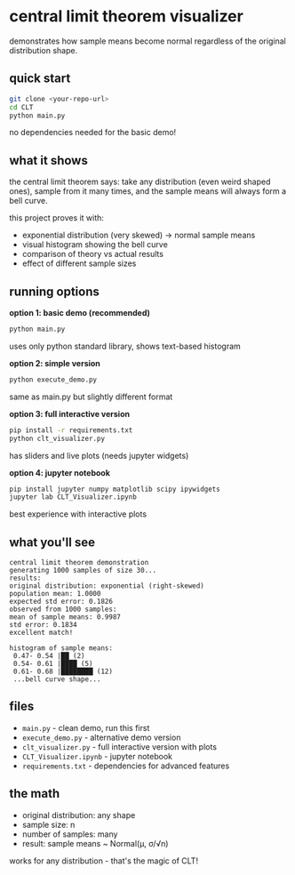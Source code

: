 # central limit theorem visualizer

demonstrates how sample means become normal regardless of the original distribution shape.

## quick start

```bash
git clone <your-repo-url>
cd CLT
python main.py
```

no dependencies needed for the basic demo!

## what it shows

the central limit theorem says: take any distribution (even weird shaped ones), sample from it many times, and the sample means will always form a bell curve.

this project proves it with:
- exponential distribution (very skewed) → normal sample means
- visual histogram showing the bell curve
- comparison of theory vs actual results
- effect of different sample sizes

## running options

**option 1: basic demo (recommended)**
```bash
python main.py
```
uses only python standard library, shows text-based histogram

**option 2: simple version**
```bash
python execute_demo.py
```
same as main.py but slightly different format

**option 3: full interactive version**
```bash
pip install -r requirements.txt
python clt_visualizer.py
```
has sliders and live plots (needs jupyter widgets)

**option 4: jupyter notebook**
```bash
pip install jupyter numpy matplotlib scipy ipywidgets
jupyter lab CLT_Visualizer.ipynb
```
best experience with interactive plots

## what you'll see

```
central limit theorem demonstration
generating 1000 samples of size 30...
results:
original distribution: exponential (right-skewed)
population mean: 1.0000
expected std error: 0.1826
observed from 1000 samples:
mean of sample means: 0.9987
std error: 0.1834
excellent match!

histogram of sample means:
 0.47- 0.54 |██ (2)
 0.54- 0.61 |████ (5)
 0.61- 0.68 |████████ (12)
 ...bell curve shape...
```

## files

- `main.py` - clean demo, run this first
- `execute_demo.py` - alternative demo version  
- `clt_visualizer.py` - full interactive version with plots
- `CLT_Visualizer.ipynb` - jupyter notebook
- `requirements.txt` - dependencies for advanced features

## the math

- original distribution: any shape
- sample size: n  
- number of samples: many
- result: sample means ~ Normal(μ, σ/√n)

works for any distribution - that's the magic of CLT!